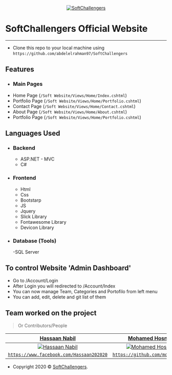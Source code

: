 <a href="https://www.facebook.com/softchallengers/"><p align="center"><img src="https://raw.githubusercontent.com/abdelelrahman97/SoftChallengers/master/Soft%20Website/imgs/SoftChallengers-removebg-1.png?token=AOQBFFSWTY6UGAYNMP3BN7C6QDSP4" title="SoftChallengers" alt="SoftChallengers"></p></a>

<!-- [![SoftChallengers](SoftChallengers-removebg-1.png)](https://www.facebook.com/softchallengers/) -->


# SoftChallengers Official Website

---

- Clone this repo to your local machine using `https://github.com/abdelelrahman97/SoftChallengers`
	 
## Features
- ### Main Pages
- Home Page (`/Soft Website/Views/Home/Index.cshtml`)
- Portfolio Page (`/Soft Website/Views/Home/Portfolio.cshtml`)
- Contact Page (`/Soft Website/Views/Home/Contact.cshtml`)
- About Page (`/Soft Website/Views/Home/About.cshtml`)
- Portfolio Page (`/Soft Website/Views/Home/Portfolio.cshtml`)
## Languages Used
- ### Backend
  - ASP.NET - MVC
  - C#
- ### Frontend
  - Html
  - Css
  - Bootstarp
  - JS
  - Jquery
  - Slick Library
  - Fontawesome Library
  - Devicon Library
- ### Database (Tools)
  -SQL Server

## To control Website 'Admin Dashboard'
- Go to /Account/Login
- After Login you will redirected to /Account/Index
- You can now manage Team, Categories and Portofilo from left menu
- You can add, edit, delete and git list of them


## Team worked on the project
> Or Contributors/People

| <a href="https://www.facebook.com/Hassaan202020" target="_blank">**Hassaan Nabil**</a> |<a href="https://github.com/mohosny14" target="_blank">**Mohamed Hosny**</a> | <a href="https://github.com/abdelelrahman97" target="_blank">**Abdelrahman Mahmoud**</a> |
| :---: |:---:| :---:|
| [![Hassaan Nabil](https://github.com/abdelelrahman97/SoftChallengers/blob/master/Soft%20Website/imgs/teame/hassaan.jpg)](https://www.facebook.com/Hassaan202020)    | [![Mohamed Hosny](https://github.com/abdelelrahman97/SoftChallengers/blob/master/Soft%20Website/imgs/teame/mHosni.jfif)](https://github.com/mohosny14) | [![Abdelrahman Mahmoud](https://raw.githubusercontent.com/abdelelrahman97/SoftChallengers/master/Soft%20Website/imgs/teame/IMG_20170919_124426.jpg?token=AOQBFFWL3OMKPMWTIERB52S6QDR3M)](https://github.com/abdelelrahman97)  |
| <a href="https://www.facebook.com/Hassaan202020" target="_blank">`https://www.facebook.com/Hassaan202020`</a> | <a href="https://github.com/mohosny14" target="_blank">`https://github.com/mohosny14`</a> | <a href="https://github.com/abdelelrahman97" target="_blank">`https://github.com/abdelelrahman97`</a> |

- Copyright 2020 © <a href="https://www.facebook.com/softchallengers/" target="_blank">SoftChallengers</a>.
